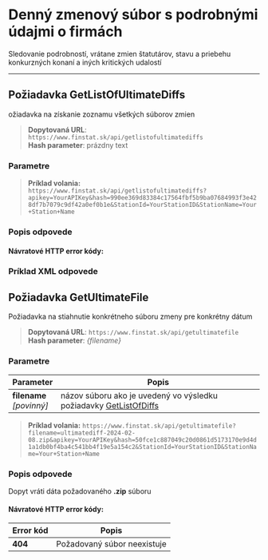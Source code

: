 # Denný zmenový súbor s podrobnými údajmi o firmách
Sledovanie podrobností, vrátane zmien štatutárov, stavu a priebehu konkurzných konaní a iných kritických udalostí

---
## Požiadavka GetListOfUltimateDiffs
ožiadavka na získanie zoznamu všetkých súborov zmien

> **Dopytovaná URL**: ```https://www.finstat.sk/api/getlistofultimatediffs```<br />
> **Hash parameter**: prázdny text

### Parametre
[](../parts/parameters.md ':include')

> **Príklad volania:** ```https://www.finstat.sk/api/getlistofultimatediffs?apikey=YourAPIKey&hash=990ee369d83384c17564fbf5b9ba07684993f3e428df7b7079c9df42a0ef0b1e&StationId=YourStationID&StationName=Your+Station+Name```

### Popis odpovede
[](../parts/diff.md ':include')

#### Návratové HTTP error kódy:
[](../parts/httperrorcodes.md ':include')

### Príklad XML odpovede
[](../../examples/diff-ultimate.md ':include')

## Požiadavka GetUltimateFile
Požiadavka na stiahnutie konkrétneho súboru zmeny pre konkrétny dátum

> **Dopytovaná URL**: ```https://www.finstat.sk/api/getultimatefile```<br />
> **Hash parameter**: *{filename}*

### Parametre
| Parameter | Popis |
| ----------- | ----------- |
| **filename**<br />*[povinný]*| názov súboru ako je uvedený vo výsledku požiadavky [GetListOfDiffs](sk/diff/daily?id=požiadavka-getlistofultimatediffs) |

[](../parts/parameters.md ':include')

> **Príklad volania:** ```https://www.finstat.sk/api/getultimatefile?filename=ultimatediff-2024-02-08.zip&apikey=YourAPIKey&hash=50fce1c887049c20d0861d5173170e9d4d1a1db0bf4ba4c541bb4f19e5a154c2&StationId=YourStationID&StationName=Your+Station+Name```

### Popis odpovede

Dopyt vráti dáta požadovaného **.zip** súboru
#### Návratové HTTP error kódy:
| Error kód | Popis |
| ----------- | ----------- |
| **404**| Požadovaný súbor neexistuje |

[](../parts/httperrorcodes.md ':include')